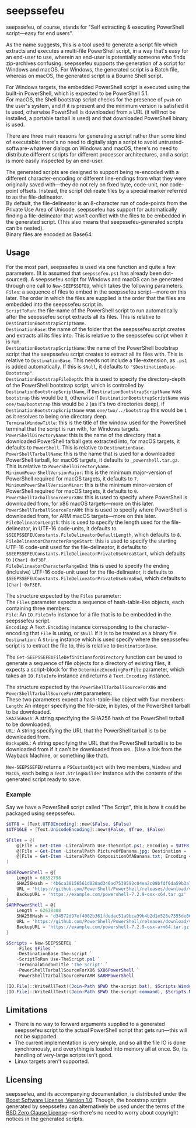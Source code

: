 # seepssefeu
seepssefeu, of course, stands for "Self extracting & executing PowerShell script—easy for end users".

As the name suggests, this is a tool used to generate a script file which extracts and executes a multi-file PowerShell script, in a way that's easy for an end-user to use, wherein an end-user is potentially someone who finds zip-archives confusing.
seepssefeu supports the generation of a script for Windows and macOS. For Windows, the generated script is a Batch file, whereas on macOS, the generated script is a Bourne Shell script.

For Windows targets, the embedded PowerShell script is executed using the built-in PowerShell, which is expected to be PowerShell 5.1.  
For macOS, the Shell bootstrap script checks for the presence of `pwsh` on the user's system, and if it is present and the minimum version is satisfied it is used, otherwise PowerShell is downloaded from a URL (it will not be installed, a portable tarball is used) and that downloaded PowerShell binary is used.

There are three main reasons for generating a script rather than some kind of executable: there's no need to digitally sign a script to avoid untrusted-software-whatever dialogs on Windows and macOS, there's no need to distribute different scripts for different processor architectures, and a script is more easily inspected by an end-user.

The generated scripts are designed to support being re-encoded with a different character-encoding or different line-endings from what they were originally saved with—they do not rely on fixed byte, code-unit, nor code-point offsets.
Instead, the script delineate files by a special marker referred to as the file-delineator.  
By default, the file-delineator is an 8-character run of code-points from the Private Use Area of Unicode.
seepssefeu has support for automatically finding a file-delineator that won't conflict with the files to be embedded in the generated script. (This also means that seepssefeu-generated scripts can be nested).  
Binary files are encoded as Base64.

## Usage

For the most part, seepssefeu is used via one function and quite a few parameters. (It is assumed that `seepssefeu.ps1` has already been dot-sourced).
A seepssefeu script for Windows and macOS can be generated through one call to `New-SEEPSSEFEU`, which takes the following parameters:  
`Files`: a sequence of files to embed in the seepssefeu script—more on this later. The order in which the files are supplied is the order that the files are embedded into the seepssefeu script in.  
`ScriptToRun`: the file-name of the PowerShell script to run automatically after the seepssefeu script extracts all its files. This is relative to `DestinationBootstrapScriptName`.  
`DestinationBase`: the name of the folder that the seepssefeu script creates and extracts all its files into. This is relative to the seepssefeu script when it is run.  
`DestinationBootstrapScriptName`: the name of the PowerShell bootstrap script that the seepssefeu script creates to extract all its files with. This is relative to `DestinationBase`. This needs not include a file-extension, as `.ps1` is added automatically.  If this is `$Null`, it defaults to `"$DestinationBase-Bootstrap"`.  
`DestinationBootstrapFileDepth`: this is used to specify the directory-depth of the PowerShell bootstrap script, which is controlled by `DestinationBootstrapScriptName`, if `DestinationBootstrapScriptName` was `bootstrap` this would be `0`, otherwise if `DestinationBootstrapScriptName` was `one/two/bootstrap` this would be `2` (as it's two directories deep), if `DestinationBootstrapScriptName` was `one/two/../bootstrap` this would be `1` as it resolves to being one directory deep.  
`TerminalWindowTitle`:  this is the title of the window used for the PowerShell terminal that the script is run with, for Windows targets.  
`PowerShellDirectoryName`: this is the name of the directory that a downloaded PowerShell tarball gets extracted into, for macOS targets, it defaults to `PowerShell`. This is relative to `DestinationBase`.  
`PowerShellTarballName`: this is the name that is used for a downloaded PowerShell tarball, for macOS targets, it defaults to `_powershell.tar.gz`. This is relative to `PowerShellDirectoryName`.  
`MinimumPowerShellVersionMajor`: this is the minimum major-version of PowerShell required for macOS targets, it defaults to `7`.  
`MinimumPowerShellVersionMinor`: this is the minimum minor-version of PowerShell required for macOS targets, it defaults to `0`.  
`PowerShellTarballSourceForX86`: this is used to specify where PowerShell is downloaded from, for x86 macOS targets—more on this later.  
`PowerShellTarballSourceForARM`: this is used to specify where PowerShell is downloaded from, for ARM macOS targets—more on this later.  
`FileDelineatorLength`: this is used to specify the length used for the file-delineator, in UTF-16 code-units, it defaults to `$SEEPSSEFEUConstants.FileDelineatorDefaultLength`, which defaults to `8`.  
`FileDelineatorCharacterRangeStart`: this is used to specify the starting UTF-16 code-unit used for the file-delineator, it defaults to `$SEEPSSEFEUConstants.FileDelineatorPrivateUseAreaStart`, which defaults to `[Char] 0xF3BF`.  
`FileDelineatorCharacterRangeEnd`: this is used to specify the ending (inclusive) UTF-16 code-unit used for the file-delineator, it defaults to `$SEEPSSEFEUConstants.FileDelineatorPrivateUseAreaEnd`, which defaults to `[Char] 0xF3EF`.  

The structure expected by the `Files` parameter:  
The `Files` parameter expects a sequence of hash-table-like objects, each containing three members:  
`File`: An `IO.FileInfo` instance for a file that is to be embedded in the seepssefeu script.  
`Encoding`: A `Text.Encoding` instance corresponding to the character-encoding that `File` is using, or `$Null` if it is to be treated as a binary file.  
`Destination`: A `String` instance which is used specify where the seepssefeu script is to extract the file to, this is relative to `DestinationBase`.

The `Get-SEEPSSEFEUFileDefinitionsforDirectory` function can be used to generate a sequence of file objects for a directory of existing files, it expects a script-block for the `DetermineEncodingForFile` parameter, which takes an `IO.FileInfo` instance and returns a `Text.Encoding` instance.

The structure expected by the `PowerShellTarballSourceForX86` and `PowerShellTarballSourceForARM` parameters:  
These two parameters expect a hash-table-like object with four members:  
`Length`: An integer specifying the file-size, in bytes, of the PowerShell tarball to be downloaded.  
`SHA256Hash`: A string specifying the SHA256 hash of the PowerShell tarball to be downloaded.  
`URL`: A string specifying the URL that the PowerShell tarball is to be downloaded from.  
`BackupURL`: A string specifying the URL that the PowerShell tarball is to be downloaded from if it can't be downloaded from `URL`. (Use a link from the Wayback Machine, or something like that).

`New-SEEPSSEFEU` returns a `PSCustomObject` with two members, `Windows` and `MacOS`, each being a `Text.StringBuilder` instance with the contents of the generated script ready to save. 

### Example

Say we have a PowerShell script called "The Script", this is how it could be packaged using seepssefeu.

```powershell
$UTF8 = [Text.UTF8Encoding]::new($False, $False)
$UTF16LE = [Text.UnicodeEncoding]::new($False, $True, $False)

$Files = @(
	@{File = Get-Item -LiteralPath Use-TheScript.ps1; Encoding = $UTF8; Destination = 'Use-TheScript.ps1'},
	@{File = Get-Item -LiteralPath PictureOfBanana.jpg; Destination = 'Fruit/Banana.jpg'},
	@{File = Get-Item -LiteralPath CompositionOfABanana.txt; Encoding = $UTF16LE; Destination = 'Fruit/Banana.txt'}
)

$X86PowerShell = @{
	Length = 66352798
	SHA256Hash = '4b6ca38156561d028ad346ad7539592c04ea2c09bfdf6da59b3a72a1dd39d2ee'
	URL = 'https://github.com/PowerShell/PowerShell/releases/download/v7.2.9/powershell-7.2.9-osx-x64.tar.gz'
	BackupURL = 'https://example.com/powershell-7.2.9-osx-x64.tar.gz'
}
$ARMPowerShell = @{
	Length = 62638308
	SHA256Hash = 'd34572d97ef4002b361fdedac51a9bca39b4b2d1e526e7355de062063ae9f8bf'
	URL = 'https://github.com/PowerShell/PowerShell/releases/download/v7.2.9/powershell-7.2.9-osx-arm64.tar.gz'
	BackupURL = 'https://example.com/powershell-7.2.9-osx-arm64.tar.gz'
}

$Scripts = New-SEEPSSEFEU `
	-Files $Files `
	-DestinationBase the-script `
	-ScriptToRun Use-TheScript.ps1 `
	-TerminalWindowTitle 'The Script' `
	-PowerShellTarballSourceForX86 $X86PowerShell `
	-PowerShellTarballSourceForARM $ARMPowerShell

[IO.File]::WriteAllText((Join-Path $PWD the-script.bat), $Scripts.Windows.ToString(), $UTF8)
[IO.File]::WriteAllText((Join-Path $PWD the-script.command), $Scripts.MacOS.ToString(), $UTF8)
```

## Limitations

- There is no way to forward arguments supplied to a generated seepssefeu script to the actual PowerShell script that gets run—this will not be supported.
- The current implementation is very simple, and so all the file IO is done synchronously, and everything is loaded into memory all at once. So, its handling of very-large scripts isn't good.
- Linux targets aren't supported.

## Licensing

seepssefeu, and its accompanying documentation, is distributed under the [Boost Software License, Version 1.0](https://www.boost.org/LICENSE_1_0.txt).
Though, the bootstrap scripts generated by seepssefeu can alternatively be used under the terms of the [BSD Zero Clause License](https://spdx.org/licenses/0BSD.html)—so there's no need to worry about copyright notices in the generated scripts.

